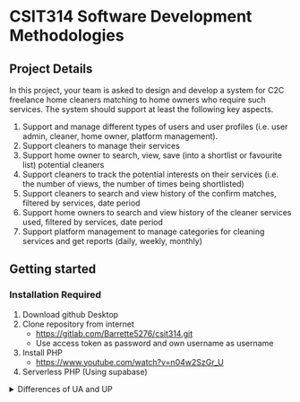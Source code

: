 # CSIT314 Software Development Methodologies

## Project Details
In this project, your team is asked to design and develop a system for C2C freelance home cleaners matching to home owners who require such services. The system should support at least the following key aspects. 
1. Support and manage different types of users and user profiles (i.e. user admin, cleaner, home owner, platform management). 
2. Support cleaners to manage their services 
3. Support home owner to search, view, save (into a shortlist or favourite list) potential cleaners 
4. Support cleaners to track the potential interests on their services (i.e. the number of views, the number of times being shortlisted) 
5. Support cleaners to search and view history of the confirm matches, filtered by services, date period 
6. Support home owners to search and view history of the cleaner services used, filtered by services, date period 
7. Support platform management to manage categories for cleaning services and get reports (daily, weekly, monthly)


## Getting started

### Installation Required
1. Download github Desktop
2. Clone repository from internet  
    - https://gitlab.com/Barrette5276/csit314.git
    - Use access token as password and own username as username
3. Install PHP
    - https://www.youtube.com/watch?v=n04w2SzGr_U
4. Serverless PHP (Using supabase)


<details><summary>Differences of UA and UP</summary>
- USER ACCOUNT

1. username
2. id
3. address
4. password

- USER PROFILE [ category of profile]

dropdown list
1. user admin
2. home owner
3. cleaner
4. platform management
</details>

